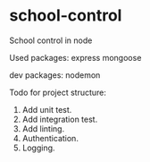 # school-control

School control in node

Used packages:
express
mongoose

dev packages:
nodemon

Todo for project structure:

1. Add unit test.
2. Add integration test.
3. Add linting.
4. Authentication.
5. Logging.
